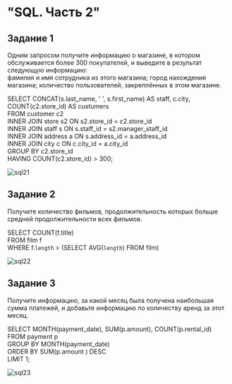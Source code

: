 #  "SQL. Часть 2"

## Задание 1  
Одним запросом получите информацию о магазине, в котором обслуживается более 300 покупателей, и выведите в результат следующую информацию:  
фамилия и имя сотрудника из этого магазина;
город нахождения магазина;
количество пользователей, закреплённых в этом магазине.  

SELECT CONCAT(s.last_name, ' ', s.first_name) AS staff, c.city, COUNT(c2.store_id) AS custumers  
FROM customer c2  
INNER JOIN store s2 ON s2.store_id = c2.store_id  
INNER JOIN staff s ON s.staff_id = s2.manager_staff_id   
INNER JOIN address a ON s.address_id = a.address_id  
INNER JOIN city c ON c.city_id = a.city_id  
GROUP BY c2.store_id  
HAVING COUNT(c2.store_id) > 300;  

![sql21](https://github.com/user-attachments/assets/12c12adb-3262-44f1-ba65-a46580acaff8)


## Задание 2  
Получите количество фильмов, продолжительность которых больше средней продолжительности всех фильмов.  

SELECT COUNT(f.title)   
FROM film f  
WHERE f.`length` > (SELECT AVG(`length`) FROM film)  

![sql22](https://github.com/user-attachments/assets/db81f809-eee4-45df-9990-c6b1856b4fe1)



## Задание 3  
Получите информацию, за какой месяц была получена наибольшая сумма платежей, и добавьте информацию по количеству аренд за этот месяц.  

SELECT MONTH(payment_date), SUM(p.amount), COUNT(p.rental_id) 
FROM payment p  
GROUP BY MONTH(payment_date)  
ORDER BY SUM(p.amount ) DESC  
LIMIT 1;  

![sql23](https://github.com/user-attachments/assets/bae54cd1-bedd-4c90-a604-2915085de262)



